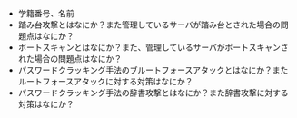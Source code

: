 * 学籍番号、名前
* 踏み台攻撃とはなにか？また管理しているサーバが踏み台とされた場合の問題点はなにか？
* ポートスキャンとはなにか？また、管理しているサーバがポートスキャンされた場合の問題点はなにか？
* パスワードクラッキング手法のブルートフォースアタックとはなにか？またルートフォースアタックに対する対策はなにか？ 
* パスワードクラッキング手法の辞書攻撃とはなにか？また辞書攻撃に対する対策はなにか？
